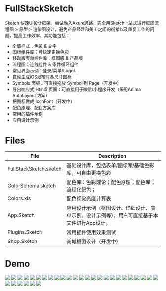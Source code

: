 # FullStackSketch

Sketch 快速UI设计框架。尝试融入Axure思路，完全用Sketch一站式进行框图流程图 > 原型 > 渲染图设计，避免产品经理和美工之间的衔接以及重复工作的问题，提高工作效率。其功能包括：


- 全局样式：色彩 & 文字
- 图标组件库：可快速更换色彩
- 移动版表单控件库：框图版 & 产品版
- 流程图：连线组件 & 条件循环组件
- 常见界面示例：登录/菜单/Logo/…
- 自动生成iOS发布时各尺寸图标
- Symbols 面板：可直接拖放 Symbol 到 Page（开发中）
- 导出响应式 Html5 页面：可直接用于微信/小程序开发（采用Anima AutoLayout 方案）
- 把图标做成 IconFont（开发中）
- 配色原理、配色方案库
- 常用的插件示例
- 应用设计示例

# Files

File                          |  Description
----------------------------- |------------------------------------------------
FullStackSketch.sketch        |  基础设计库，包括表单/图标库/基础色彩库，可自由更换色彩
ColorSchema.sketch            |  配色库：色彩理论；配色原理；配色库；流程化配色；
Colors.xls                    |  配色视觉亮度计算表
App.Sketch                    |  应用设计示例（框图设计、详细设计、表单示例、设计示例等），用户可直接基于本文件进行App设计。
Plugins.Sketch                |  常用插件使用效果测试
Shop.Sketch                   |  商城框图设计（开发中）

# Demo


![](https://github.com/surfsky/FullStackSketch/blob/master/Images/Style.png)
![](https://github.com/surfsky/FullStackSketch/blob/master/Images/StyleTitle.png)
![](https://github.com/surfsky/FullStackSketch/blob/master/Images/StyleList.png)
![](https://github.com/surfsky/FullStackSketch/blob/master/Images/FrameAndFinal.png)
![](https://github.com/surfsky/FullStackSketch/blob/master/Images/Flow1.png)
![](https://github.com/surfsky/FullStackSketch/blob/master/Images/Flow2.png)
![](https://github.com/surfsky/FullStackSketch/blob/master/Images/Flow3.png)
![](https://github.com/surfsky/FullStackSketch/blob/master/Images/AppIcons.png)
![](https://github.com/surfsky/FullStackSketch/blob/master/Images/Account.png)
![](https://github.com/surfsky/FullStackSketch/blob/master/Images/Buttons.png)
![](https://github.com/surfsky/FullStackSketch/blob/master/Images/DateTime1.png)
![](https://github.com/surfsky/FullStackSketch/blob/master/Images/DateTime2.png)
![](https://github.com/surfsky/FullStackSketch/blob/master/Images/Input.png)
![](https://github.com/surfsky/FullStackSketch/blob/master/Images/List.png)
![](https://github.com/surfsky/FullStackSketch/blob/master/Images/Popup1.png)
![](https://github.com/surfsky/FullStackSketch/blob/master/Images/Popup2.png)
![](https://github.com/surfsky/FullStackSketch/blob/master/Images/Selector.png)
![](https://github.com/surfsky/FullStackSketch/blob/master/Images/Show.png)
![](https://github.com/surfsky/FullStackSketch/blob/master/Images/Titles.png)
![](https://github.com/surfsky/FullStackSketch/blob/master/Images/ResponsiveWeb.png)
![](https://github.com/surfsky/FullStackSketch/blob/master/Images/SideMenu.png)
![](https://github.com/surfsky/FullStackSketch/blob/master/Images/MediaPlayer.png)
![](https://github.com/surfsky/FullStackSketch/blob/master/Images/Gradient.png)
![](https://github.com/surfsky/FullStackSketch/blob/master/Images/Text.png)
![](https://github.com/surfsky/FullStackSketch/blob/master/Images/ColorSchema1.png)
![](https://github.com/surfsky/FullStackSketch/blob/master/Images/ColorSchema2.png)
![](https://github.com/surfsky/FullStackSketch/blob/master/Images/ColorSchema3.png)
![](https://github.com/surfsky/FullStackSketch/blob/master/Images/PluginCreate.png)
![](https://github.com/surfsky/FullStackSketch/blob/master/Images/PluginColor.png)
![](https://github.com/surfsky/FullStackSketch/blob/master/Images/PluginChart.png)
![](https://github.com/surfsky/FullStackSketch/blob/master/Images/PluginAnima.png)





